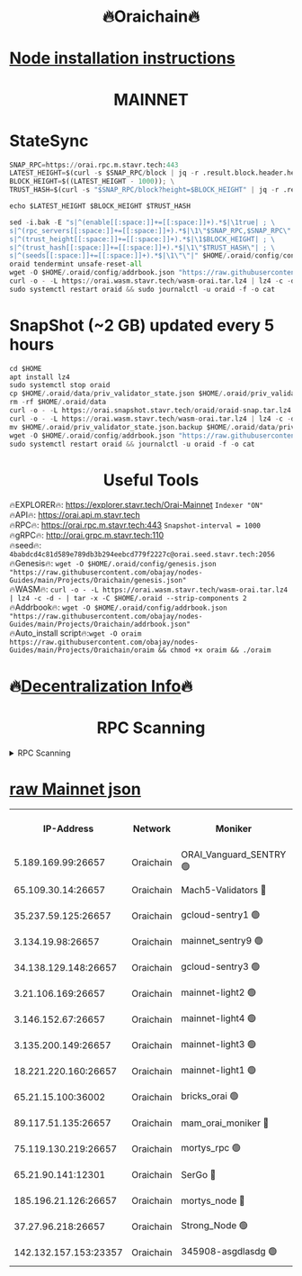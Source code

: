 <h1 align="center"> 🔥Oraichain🔥</h1>

[Node installation instructions](https://github.com/obajay/nodes-Guides/tree/main/Projects/Oraichain)
=
<h1 align="center"> MAINNET</h1>

# StateSync
```python
SNAP_RPC=https://orai.rpc.m.stavr.tech:443
LATEST_HEIGHT=$(curl -s $SNAP_RPC/block | jq -r .result.block.header.height); \
BLOCK_HEIGHT=$((LATEST_HEIGHT - 1000)); \
TRUST_HASH=$(curl -s "$SNAP_RPC/block?height=$BLOCK_HEIGHT" | jq -r .result.block_id.hash)

echo $LATEST_HEIGHT $BLOCK_HEIGHT $TRUST_HASH

sed -i.bak -E "s|^(enable[[:space:]]+=[[:space:]]+).*$|\1true| ; \
s|^(rpc_servers[[:space:]]+=[[:space:]]+).*$|\1\"$SNAP_RPC,$SNAP_RPC\"| ; \
s|^(trust_height[[:space:]]+=[[:space:]]+).*$|\1$BLOCK_HEIGHT| ; \
s|^(trust_hash[[:space:]]+=[[:space:]]+).*$|\1\"$TRUST_HASH\"| ; \
s|^(seeds[[:space:]]+=[[:space:]]+).*$|\1\"\"|" $HOME/.oraid/config/config.toml
oraid tendermint unsafe-reset-all
wget -O $HOME/.oraid/config/addrbook.json "https://raw.githubusercontent.com/obajay/nodes-Guides/main/Projects/Oraichain/addrbook.json"
curl -o - -L https://orai.wasm.stavr.tech/wasm-orai.tar.lz4 | lz4 -c -d - | tar -x -C $HOME/.oraid --strip-components 2
sudo systemctl restart oraid && sudo journalctl -u oraid -f -o cat
```
# SnapShot (~2 GB) updated every 5 hours
```python
cd $HOME
apt install lz4
sudo systemctl stop oraid
cp $HOME/.oraid/data/priv_validator_state.json $HOME/.oraid/priv_validator_state.json.backup
rm -rf $HOME/.oraid/data
curl -o - -L https://orai.snapshot.stavr.tech/oraid/oraid-snap.tar.lz4 | lz4 -c -d - | tar -x -C $HOME/.oraid --strip-components 2
curl -o - -L https://orai.wasm.stavr.tech/wasm-orai.tar.lz4 | lz4 -c -d - | tar -x -C $HOME/.oraid --strip-components 2
mv $HOME/.oraid/priv_validator_state.json.backup $HOME/.oraid/data/priv_validator_state.json
wget -O $HOME/.oraid/config/addrbook.json "https://raw.githubusercontent.com/obajay/nodes-Guides/main/Projects/Oraichain/addrbook.json"
sudo systemctl restart oraid && journalctl -u oraid -f -o cat
```

 <h1 align="center"> Useful Tools</h1>

🔥EXPLORER🔥:     https://explorer.stavr.tech/Orai-Mainnet        `Indexer "ON"` \
🔥API🔥:          https://orai.api.m.stavr.tech \
🔥RPC🔥:          https://orai.rpc.m.stavr.tech:443              `Snapshot-interval = 1000` \
🔥gRPC🔥:         http://orai.grpc.m.stavr.tech:110 \
🔥seed🔥:      `4babdcd4c81d589e789db3b294eebcd779f2227c@orai.seed.stavr.tech:2056` \
🔥Genesis🔥:   `wget -O $HOME/.oraid/config/genesis.json "https://raw.githubusercontent.com/obajay/nodes-Guides/main/Projects/Oraichain/genesis.json"` \
🔥WASM🔥:      `curl -o - -L https://orai.wasm.stavr.tech/wasm-orai.tar.lz4 | lz4 -c -d - | tar -x -C $HOME/.oraid --strip-components 2` \
🔥Addrbook🔥:  `wget -O $HOME/.oraid/config/addrbook.json "https://raw.githubusercontent.com/obajay/nodes-Guides/main/Projects/Oraichain/addrbook.json"` \
🔥Auto_install script🔥:`wget -O oraim https://raw.githubusercontent.com/obajay/nodes-Guides/main/Projects/Oraichain/oraim && chmod +x oraim && ./oraim`

🔥[Decentralization Info](https://github.com/obajay/StateSync-snapshots/tree/main/Projects/Oraichain/Decentralization)🔥
=
<h1 align="center"> RPC Scanning</h1>

<details>
<summary>RPC Scanning</summary>

<h2 align="center"> We scan nodes in real time every 4 hours. And we provide the final result of RPC endpoints.
We cannot influence the operation of these nodes in any way. </h2>


```python
If Voting Power is higher than 0 --> then the Node is a validator of the network and may be subject to attack and be a potential threat to the chain.
```
```python
We marked such validators with a red symbol
```

</details>

[raw Mainnet json](https://rpc-check.oraim.stavr.tech/oraim/rpc-oraim-result.json)
=


<table><tr><th>IP-Address</th><th>Network</th><th>Moniker</th><th>Latest Block Height</th><th>Earliest Block Height</th><th>Catching Up</th><th>Tx Index</th><th>Voting Power</th><th>Scan Time</th></tr><tr><td>5.189.169.99:26657</td><td>Oraichain</td><td>ORAI_Vanguard_SENTRY 🟢</td><td>16152945</td><td>0</td><td>False</td><td>on</td><td>0</td><td>2024-03-11T01:28:26.103840289UTC</td></tr><tr><td>65.109.30.14:26657</td><td>Oraichain</td><td>Mach5-Validators 🔴</td><td>16152956</td><td>0</td><td>False</td><td>off</td><td>644</td><td>2024-03-11T01:29:27.586526051UTC</td></tr><tr><td>35.237.59.125:26657</td><td>Oraichain</td><td>gcloud-sentry1 🟢</td><td>16152944</td><td>1</td><td>False</td><td>on</td><td>0</td><td>2024-03-11T01:28:23.299633441UTC</td></tr><tr><td>3.134.19.98:26657</td><td>Oraichain</td><td>mainnet_sentry9 🟢</td><td>16152951</td><td>1</td><td>False</td><td>on</td><td>0</td><td>2024-03-11T01:29:00.619733105UTC</td></tr><tr><td>34.138.129.148:26657</td><td>Oraichain</td><td>gcloud-sentry3 🟢</td><td>16152954</td><td>1</td><td>False</td><td>on</td><td>0</td><td>2024-03-11T01:29:15.437414792UTC</td></tr><tr><td>3.21.106.169:26657</td><td>Oraichain</td><td>mainnet-light2 🟢</td><td>16152949</td><td>15275144</td><td>False</td><td>on</td><td>0</td><td>2024-03-11T01:28:51.493489946UTC</td></tr><tr><td>3.146.152.67:26657</td><td>Oraichain</td><td>mainnet-light4 🟢</td><td>16152951</td><td>15275144</td><td>False</td><td>on</td><td>0</td><td>2024-03-11T01:29:03.308881728UTC</td></tr><tr><td>3.135.200.149:26657</td><td>Oraichain</td><td>mainnet-light3 🟢</td><td>16152952</td><td>15275144</td><td>False</td><td>on</td><td>0</td><td>2024-03-11T01:29:08.022739820UTC</td></tr><tr><td>18.221.220.160:26657</td><td>Oraichain</td><td>mainnet-light1 🟢</td><td>16152953</td><td>15643601</td><td>False</td><td>on</td><td>0</td><td>2024-03-11T01:29:12.737570448UTC</td></tr><tr><td>65.21.15.100:36002</td><td>Oraichain</td><td>bricks_orai 🟢</td><td>16152956</td><td>15848470</td><td>False</td><td>on</td><td>0</td><td>2024-03-11T01:29:32.120284697UTC</td></tr><tr><td>89.117.51.135:26657</td><td>Oraichain</td><td>mam_orai_moniker 🔴</td><td>16152944</td><td>15951001</td><td>False</td><td>on</td><td>5</td><td>2024-03-11T01:28:23.628369489UTC</td></tr><tr><td>75.119.130.219:26657</td><td>Oraichain</td><td>mortys_rpc 🟢</td><td>16152955</td><td>15960001</td><td>False</td><td>on</td><td>0</td><td>2024-03-11T01:29:22.904357861UTC</td></tr><tr><td>65.21.90.141:12301</td><td>Oraichain</td><td>SerGo 🔴</td><td>16152954</td><td>16052954</td><td>False</td><td>off</td><td>1</td><td>2024-03-11T01:29:19.869271306UTC</td></tr><tr><td>185.196.21.126:26657</td><td>Oraichain</td><td>mortys_node 🔴</td><td>16152945</td><td>16058801</td><td>False</td><td>on</td><td>168390</td><td>2024-03-11T01:28:26.386933033UTC</td></tr><tr><td>37.27.96.218:26657</td><td>Oraichain</td><td>Strong_Node 🟢</td><td>16152957</td><td>16086201</td><td>False</td><td>on</td><td>0</td><td>2024-03-11T01:29:34.519277919UTC</td></tr><tr><td>142.132.157.153:23357</td><td>Oraichain</td><td>345908-asgdlasdg 🟢</td><td>16152951</td><td>16103383</td><td>False</td><td>on</td><td>0</td><td>2024-03-11T01:28:59.934878661UTC</td></tr></table>
